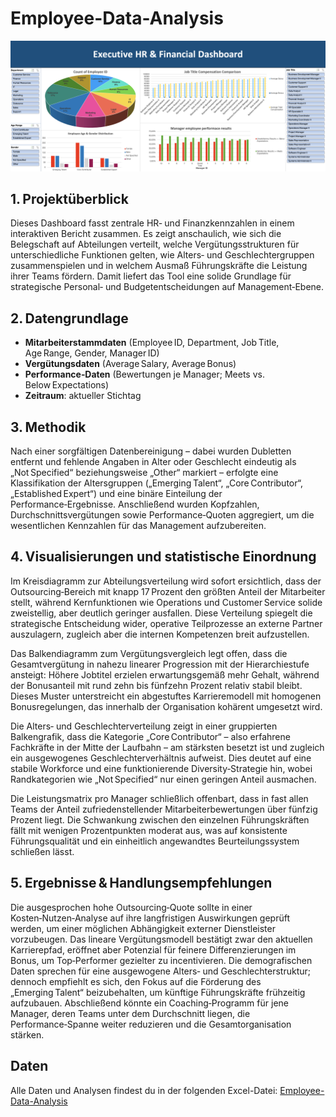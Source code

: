 # Employee-Data-Analysis

![Employee Data Dashboard](dashboard_image.png)

## 1. Projektüberblick  
Dieses Dashboard fasst zentrale HR‑ und Finanzkennzahlen in einem interaktiven Bericht zusammen. Es zeigt anschaulich, wie sich die Belegschaft auf Abteilungen verteilt, welche Vergütungsstrukturen für unterschiedliche Funktionen gelten, wie Alters‑ und Geschlechtergruppen zusammenspielen und in welchem Ausmaß Führungskräfte die Leistung ihrer Teams fördern. Damit liefert das Tool eine solide Grundlage für strategische Personal‑ und Budgetentscheidungen auf Management‑Ebene.

## 2. Datengrundlage  
- **Mitarbeiterstammdaten** (Employee ID, Department, Job Title, Age Range, Gender, Manager ID)  
- **Vergütungsdaten** (Average Salary, Average Bonus)  
- **Performance‑Daten** (Bewertungen je Manager; Meets vs. Below Expectations)  
- **Zeitraum**: aktueller Stichtag  

## 3. Methodik  
Nach einer sorgfältigen Datenbereinigung – dabei wurden Dubletten entfernt und fehlende Angaben in Alter oder Geschlecht eindeutig als „Not Specified“ beziehungsweise „Other“ markiert – erfolgte eine Klassifikation der Altersgruppen („Emerging Talent“, „Core Contributor“, „Established Expert“) und eine binäre Einteilung der Performance‑Ergebnisse. Anschließend wurden Kopfzahlen, Durchschnittsvergütungen sowie Performance‑Quoten aggregiert, um die wesentlichen Kennzahlen für das Management aufzubereiten.

## 4. Visualisierungen und statistische Einordnung  
Im Kreisdiagramm zur Abteilungsverteilung wird sofort ersichtlich, dass der Outsourcing‑Bereich mit knapp 17 Prozent den größten Anteil der Mitarbeiter stellt, während Kernfunktionen wie Operations und Customer Service solide zweistellig, aber deutlich geringer ausfallen. Diese Verteilung spiegelt die strategische Entscheidung wider, operative Teilprozesse an externe Partner auszulagern, zugleich aber die internen Kompetenzen breit aufzustellen.  

Das Balkendiagramm zum Vergütungsvergleich legt offen, dass die Gesamtvergütung in nahezu linearer Progression mit der Hierarchiestufe ansteigt: Höhere Jobtitel erzielen erwartungsgemäß mehr Gehalt, während der Bonusanteil mit rund zehn bis fünfzehn Prozent relativ stabil bleibt. Dieses Muster unterstreicht ein abgestuftes Karrieremodell mit homogenen Bonusregelungen, das innerhalb der Organisation kohärent umgesetzt wird.  

Die Alters‑ und Geschlechterverteilung zeigt in einer gruppierten Balkengrafik, dass die Kategorie „Core Contributor“ – also erfahrene Fachkräfte in der Mitte der Laufbahn – am stärksten besetzt ist und zugleich ein ausgewogenes Geschlechterverhältnis aufweist. Dies deutet auf eine stabile Workforce und eine funktionierende Diversity‑Strategie hin, wobei Randkategorien wie „Not Specified“ nur einen geringen Anteil ausmachen.

Die Leistungsmatrix pro Manager schließlich offenbart, dass in fast allen Teams der Anteil zufriedenstellender Mitarbeiterbewertungen über fünfzig Prozent liegt. Die Schwankung zwischen den einzelnen Führungskräften fällt mit wenigen Prozentpunkten moderat aus, was auf konsistente Führungsqualität und ein einheitlich angewandtes Beurteilungssystem schließen lässt.

## 5. Ergebnisse & Handlungsempfehlungen  
Die ausgesprochen hohe Outsourcing‑Quote sollte in einer Kosten‑Nutzen‑Analyse auf ihre langfristigen Auswirkungen geprüft werden, um einer möglichen Abhängigkeit externer Dienstleister vorzubeugen. Das lineare Vergütungsmodell bestätigt zwar den aktuellen Karrierepfad, eröffnet aber Potenzial für feinere Differenzierungen im Bonus, um Top‑Performer gezielter zu incentivieren. Die demografischen Daten sprechen für eine ausgewogene Alters‑ und Geschlechterstruktur; dennoch empfiehlt es sich, den Fokus auf die Förderung des „Emerging Talent“ beizubehalten, um künftige Führungskräfte frühzeitig aufzubauen. Abschließend könnte ein Coaching‑Programm für jene Manager, deren Teams unter dem Durchschnitt liegen, die Performance‑Spanne weiter reduzieren und die Gesamtorganisation stärken.

## Daten  
Alle Daten und Analysen findest du in der folgenden Excel-Datei: [Employee-Data-Analysis](Employee-Data-Analysis.xlsx)
